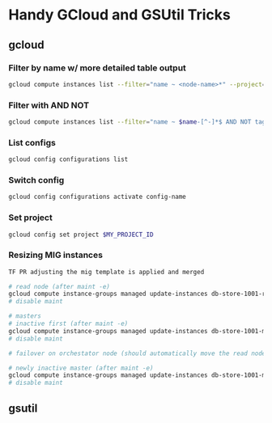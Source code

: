# Handy GCloud and GSUtil Tricks

## gcloud

### Filter by name w/ more detailed table output

```bash
gcloud compute instances list --filter="name ~ <node-name>*" --project=<project> --format='table(name, networkInterfaces[0].networkIP, machineType, zone, labels.cell, labels.cluster, labels.node_type)'
```

### Filter with AND NOT

```bash
gcloud compute instances list --filter="name ~ $name-[^-]*$ AND NOT tags.items ~ cell-3|cell-2" --project=$project --format="table(name, networkInterfaces[0].networkIP, tags.items)"
```

### List configs

```bash
gcloud config configurations list
```

### Switch config

```bash
gcloud config configurations activate config-name
```

### Set project

```bash
gcloud config set project $MY_PROJECT_ID
```

### Resizing MIG instances

```bash
TF PR adjusting the mig template is applied and merged

# read node (after maint -e)
gcloud compute instance-groups managed update-instances db-store-1001-read --instances db-store-1001-read-jb32 --most-disruptive-allowed-action restart --minimal-action restart --region us-central1 --project bigcommerce-staging
# disable maint

# masters
# inactive first (after maint -e)
gcloud compute instance-groups managed update-instances db-store-1001-master --instances db-store-1001-master-dczv --most-disruptive-allowed-action restart --minimal-action restart --region us-central1 --project bigcommerce-staging
# disable maint

# failover on orchestator node (should automatically move the read node under the new master)

# newly inactive master (after maint -e)
gcloud compute instance-groups managed update-instances db-store-1001-master --instances db-store-1001-master-55b2 --most-disruptive-allowed-action restart --minimal-action restart --region us-central1 --project bigcommerce-staging
# disable maint
```

## gsutil

